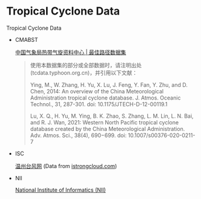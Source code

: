 # Tropical Cyclone Data
 Tropical Cyclone Data

- CMABST

  [中国气象局热带气旋资料中心 | 最佳路径数据集](https://tcdata.typhoon.org.cn/zjljsjj_zlhq.html)
  
    > 使用本数据集的部分或全部数据时，请注明出处(tcdata.typhoon.org.cn)，并引用以下文献：
    > 
    > Ying, M., W. Zhang, H. Yu, X. Lu, J. Feng, Y. Fan, Y. Zhu, and D. Chen, 2014: An overview of the China Meteorological Administration tropical cyclone database. J. Atmos. Oceanic Technol., 31, 287-301. doi: 10.1175/JTECH-D-12-00119.1
    > 
    > Lu, X. Q., H. Yu, M. Ying, B. K. Zhao, S. Zhang, L. M. Lin, L. N. Bai, and R. J. Wan, 2021: Western North Pacific tropical cyclone database created by the China Meteorological Administration. Adv. Atmos. Sci., 38(4), 690−699. doi: 10.1007/s00376-020-0211-7

- ISC

  [温州台风网](http://www.wztf121.com/) (Data from [istrongcloud.com](http://www.istrongcloud.com/))

- NII

  [National Institute of Informatics (NII)](https://www.nii.ac.jp/)
